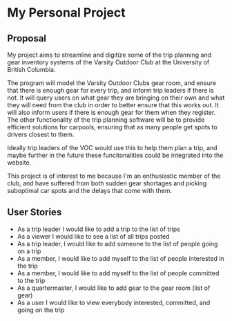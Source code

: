 # My Personal Project
## Proposal
My project aims to streamline and digitize some of the trip planning and gear inventory systems of the Varsity Outdoor Club at the University of British Columbia.

The program will model the Varsity Outdoor Clubs gear room, and ensure that there is enough gear for every trip, and inform trip leaders if there is not. It will query users on
what gear they are bringing on their own and what they will need from the club in order to better ensure that this works out. It will also inform users if there is enough gear for them when they register. The other functionality of the trip planning software will be to provide efficient solutions for carpools, ensuring that as many people get spots to drivers closest to them.

Ideally trip leaders of the VOC would use this to help them plan a trip, and maybe further in the future these funcitonalities could be integrated into the website. 

This project is of interest to me because I'm an enthusiastic member of the club, and have suffered from both sudden gear shortages and picking suboptimal car spots and the delays that come with them.


## User Stories

- As a trip leader I would like to add a trip to the list of trips
- As a viewer I would like to see a list of all trips posted
- As a trip leader, I would like to add someone to the list of people going on a trip
- As a member, I would like to add myself to the list of people interested in the trip
- As a member, I would like to add myself to the list of people committed to the trip
- As a quartermaster, I would like to add gear to the gear room (list of gear)
- As a user I would like to view everybody interested, committed, and going on the trip

